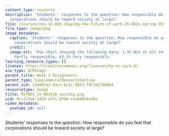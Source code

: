 ```yaml
---
content_type: resource
description: 'Students'' responses to the question: How responsible do you feel that
  corporations should be toward society at large?'
file: /courses/res-15-003-shaping-the-future-of-work-15-662x-spring-2016/9ccf21b82424af7c8760cea600b4a36a_MITRES_15_003S16_society.png
file_type: image/png
image_metadata:
  caption: 'Students'' responses to the question: How responsible do you feel that
    corporations should be toward society at large?'
  credit: ''
  image-alt: 'Pie chart showing the following data: 1.3% Not at all responsible; 35.6%
    Partly responsible; 63.1% Very responsible.'
learning_resource_types: []
license: https://creativecommons.org/licenses/by-nc-sa/4.0/
ocw_type: OCWImage
parent_title: Week 3 Assignments
parent_type: SupplementalResourceSection
parent_uid: 234d93e1-0acc-bc1c-8453-f97cb67960b4
resourcetype: Image
title: MITRES_15_003S16_society.png
uid: 9ccf21b8-2424-af7c-8760-cea600b4a36a
video_metadata:
  youtube_id: null
---
```

Students' responses to the question: How responsible do you feel that corporations should be toward society at large?